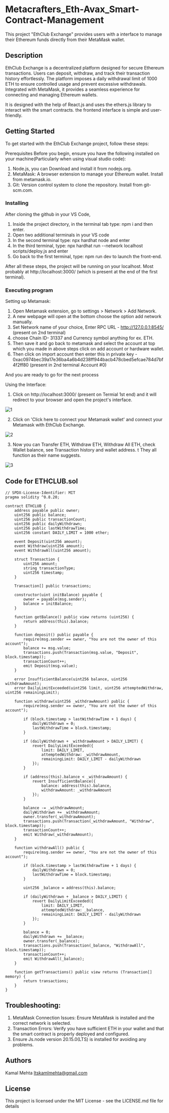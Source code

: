 # Metacrafters_Eth-Avax_Smart-Contract-Management

This project "EthClub Exchange" provides users with a interface to manage their Ethereum funds directly from their MetaMask wallet.

## Description

EthClub Exchange is a decentralized platform designed for secure Ethereum transactions. Users can deposit, withdraw, and track their transaction history effortlessly. The platform imposes a daily withdrawal limit of 1000 ETH to ensure controlled usage and prevent excessive withdrawals. Integrated with MetaMask, it provides a seamless experience for connecting and managing Ethereum wallets.

It is designed with the help of React.js and uses the ethers.js library to interact with the smart contracts. the frontend interface is simple and user-friendly.

## Getting Started

To get started with the EthClub Exchange project, follow these steps:

Prerequisites
Before you begin, ensure you have the following installed on your machine(Particularly when using visual studio code):

1. Node.js, you can Download and install it from nodejs.org.
2. MetaMask: A browser extension to manage your Ethereum wallet. Install from metamask.io.
3. Git: Version control system to clone the repository. Install from git-scm.com.

### Installing

After cloning the github in your VS Code,

1. Inside the project directory, in the terminal tab type: npm i and then enter.
2. Open two additional terminals in your VS code
3. In the second terminal type: npx hardhat node and enter
4. In the third terminal, type: npx hardhat run --network localhost scripts/deploy.js and enter
5. Go back to the first terminal, type: npm run dev to launch the front-end.

After all these steps, the project will be running on your localhost. Most probably at http://localhost:3000/ (which is present at the end of the first terminal). 

### Executing program

Setting up Metamask:
1. Open Metamask extension, go to settings > Network > Add Network.
2. A new webpage will open at the bottom choose the option add network manually.
3. Set Network name of your choice, Enter RPC URL - http://127.0.0.1:8545/ (present on 2nd terminal) 
4. choose Chain ID- 31337 and Currency symbol anything for ex. ETH.
5. Then save it and go back to metamask and select the account at top which you made in above steps click on add account or hardware wallet.
6. Then click on import account then enter this in private key - 0xac0974bec39a17e36ba4a6b4d238ff944bacb478cbed5efcae784d7bf4f2ff80 (present in 2nd terminal Account #0)

And you are ready to go for the next process

Using the Interface:

1. Click on http://localhost:3000/ (present on Termial 1st end) and it will redirect to your browser and open the project's interface.

![1](https://github.com/user-attachments/assets/8fb21a94-1888-44af-8b22-32b8c1fdc6fe)


2. Click on 'Click here to connect your Metamask wallet' and connect your Metamask with EthClub Exchange.

![2](https://github.com/user-attachments/assets/c3aee21b-d10b-4c03-b4a7-a9c9576bf359)


3. Now you can Transfer ETH, Withdraw ETH, Withdraw All ETH, check Wallet balance, see Transaction history and wallet address. t
   They all function as their name suggests.

![3](https://github.com/user-attachments/assets/fa875997-5cc2-4a6d-84de-e8fe2fcc14c3)


## Code for ETHCLUB.sol

```
// SPDX-License-Identifier: MIT
pragma solidity ^0.8.20;

contract ETHCLUB {
    address payable public owner;
    uint256 public balance;
    uint256 public transactionCount;
    uint256 public dailyWithdrawn;
    uint256 public lastWithdrawTime;
    uint256 constant DAILY_LIMIT = 1000 ether;

    event Deposit(uint256 amount);
    event Withdraw(uint256 amount);
    event WithdrawAll(uint256 amount);

    struct Transaction {
        uint256 amount;
        string transactionType;
        uint256 timestamp;
    }

    Transaction[] public transactions;

    constructor(uint initBalance) payable {
        owner = payable(msg.sender);
        balance = initBalance;
    }

    function getBalance() public view returns (uint256) {
        return address(this).balance;
    }

    function deposit() public payable {
        require(msg.sender == owner, "You are not the owner of this account");
        balance += msg.value;
        transactions.push(Transaction(msg.value, "Deposit", block.timestamp));
        transactionCount++;
        emit Deposit(msg.value);
    }

    error InsufficientBalance(uint256 balance, uint256 withdrawAmount);
    error DailyLimitExceeded(uint256 limit, uint256 attemptedWithdraw, uint256 remainingLimit);

    function withdraw(uint256 _withdrawAmount) public {
        require(msg.sender == owner, "You are not the owner of this account");

        if (block.timestamp > lastWithdrawTime + 1 days) {
            dailyWithdrawn = 0;
            lastWithdrawTime = block.timestamp;
        }

        if (dailyWithdrawn + _withdrawAmount > DAILY_LIMIT) {
            revert DailyLimitExceeded({
                limit: DAILY_LIMIT,
                attemptedWithdraw: _withdrawAmount,
                remainingLimit: DAILY_LIMIT - dailyWithdrawn
            });
        }

        if (address(this).balance < _withdrawAmount) {
            revert InsufficientBalance({
                balance: address(this).balance,
                withdrawAmount: _withdrawAmount
            });
        }

        balance -= _withdrawAmount;
        dailyWithdrawn += _withdrawAmount;
        owner.transfer(_withdrawAmount);
        transactions.push(Transaction(_withdrawAmount, "Withdraw", block.timestamp));
        transactionCount++;
        emit Withdraw(_withdrawAmount);
    }

    function withdrawAll() public {
        require(msg.sender == owner, "You are not the owner of this account");

        if (block.timestamp > lastWithdrawTime + 1 days) {
            dailyWithdrawn = 0;
            lastWithdrawTime = block.timestamp;
        }

        uint256 _balance = address(this).balance;

        if (dailyWithdrawn + _balance > DAILY_LIMIT) {
            revert DailyLimitExceeded({
                limit: DAILY_LIMIT,
                attemptedWithdraw: _balance,
                remainingLimit: DAILY_LIMIT - dailyWithdrawn
            });
        }

        balance = 0;
        dailyWithdrawn += _balance;
        owner.transfer(_balance);
        transactions.push(Transaction(_balance, "WithdrawAll", block.timestamp));
        transactionCount++;
        emit WithdrawAll(_balance);
    }

    function getTransactions() public view returns (Transaction[] memory) {
        return transactions;
    }
}

```



## Troubleshooting:

1. MetaMask Connection Issues: Ensure MetaMask is installed and the correct network is selected.
2. Transaction Errors: Verify you have sufficient ETH in your wallet and that the smart contract is properly deployed and configured.
3. Ensure Js.node version 20.15.0(LTS) is installed for avoiding any problems. 



## Authors
Kamal Mehta
Itskamlmehta@gmail.com

## License
This project is licensed under the MIT License - see the LICENSE.md file for details
